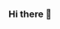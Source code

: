 ### Hi there 👋

<!--
**Risc-lt/Risc-lt** is a ✨ _special_ ✨ repository because its `README.md` (this file) appears on your GitHub profile.

<div align="center"> <img src="https://metrics.lecoq.io/insights?user=Risc-lttemplate=classic&config.timezone=Asia%2FShanghai"> </div>


Here are some ideas to get you started:

- 🔭 I’m currently working on ...
- 🌱 I’m currently learning ...
- 👯 I’m looking to collaborate on ...
- 🤔 I’m looking for help with ...
- 💬 Ask me about ...
- 📫 How to reach me: ...
- 😄 Pronouns: ...
- ⚡ Fun fact: ...
-->
